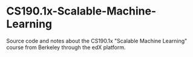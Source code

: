 # CS190.1x-Scalable-Machine-Learning
Source code and notes about the CS190.1x "Scalable Machine Learning" course from Berkeley through the edX platform.

